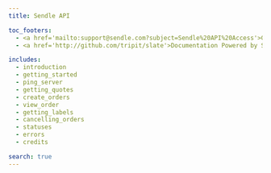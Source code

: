 ```yaml
---
title: Sendle API

toc_footers:
  - <a href='mailto:support@sendle.com?subject=Sendle%20API%20Access'>Get API Access!</a>
  - <a href='http://github.com/tripit/slate'>Documentation Powered by Slate</a>

includes:
  - introduction
  - getting_started
  - ping_server
  - getting_quotes
  - create_orders
  - view_order
  - getting_labels
  - cancelling_orders
  - statuses
  - errors
  - credits

search: true
---
```



